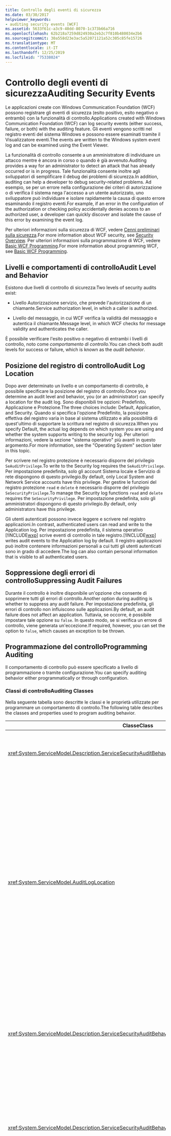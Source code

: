 ```yaml
---
title: Controllo degli eventi di sicurezza
ms.date: 03/30/2017
helpviewer_keywords:
- auditing security events [WCF]
ms.assetid: 5633f61c-a3c9-40dd-8070-1c373b66a716
ms.openlocfilehash: 62b218a7259d824930a2eb2c7f810b480034e2b6
ms.sourcegitcommit: 30a558d23e3ac5a52071121a52c305c85fe15726
ms.translationtype: MT
ms.contentlocale: it-IT
ms.lasthandoff: 12/25/2019
ms.locfileid: "75338024"
---
```

# <a name="auditing-security-events"></a><span data-ttu-id="f6835-102">Controllo degli eventi di sicurezza</span><span class="sxs-lookup"><span data-stu-id="f6835-102">Auditing Security Events</span></span>
<span data-ttu-id="f6835-103">Le applicazioni create con Windows Communication Foundation (WCF) possono registrare gli eventi di sicurezza (esito positivo, esito negativo o entrambi) con la funzionalità di controllo.</span><span class="sxs-lookup"><span data-stu-id="f6835-103">Applications created with Windows Communication Foundation (WCF) can log security events (either success, failure, or both) with the auditing feature.</span></span> <span data-ttu-id="f6835-104">Gli eventi vengono scritti nel registro eventi del sistema Windows e possono essere esaminati tramite il Visualizzatore eventi.</span><span class="sxs-lookup"><span data-stu-id="f6835-104">The events are written to the Windows system event log and can be examined using the Event Viewer.</span></span>  
  
 <span data-ttu-id="f6835-105">La funzionalità di controllo consente a un amministratore di individuare un attacco mentre è ancora in corso o quando è già avvenuto.</span><span class="sxs-lookup"><span data-stu-id="f6835-105">Auditing provides a way for an administrator to detect an attack that has already occurred or is in progress.</span></span> <span data-ttu-id="f6835-106">Tale funzionalità consente inoltre agli sviluppatori di semplificare il debug dei problemi di sicurezza.</span><span class="sxs-lookup"><span data-stu-id="f6835-106">In addition, auditing can help a developer to debug security-related problems.</span></span> <span data-ttu-id="f6835-107">Ad esempio, se per un errore nella configurazione dei criteri di autorizzazione o di verifica il sistema nega l'accesso a un utente autorizzato, uno sviluppatore può individuare e isolare rapidamente la causa di questo errore esaminando il registro eventi.</span><span class="sxs-lookup"><span data-stu-id="f6835-107">For example, if an error in the configuration of the authorization or checking policy accidentally denies access to an authorized user, a developer can quickly discover and isolate the cause of this error by examining the event log.</span></span>  
  
 <span data-ttu-id="f6835-108">Per ulteriori informazioni sulla sicurezza di WCF, vedere [Cenni preliminari sulla sicurezza](../../../../docs/framework/wcf/feature-details/security-overview.md).</span><span class="sxs-lookup"><span data-stu-id="f6835-108">For more information about WCF security, see [Security Overview](../../../../docs/framework/wcf/feature-details/security-overview.md).</span></span> <span data-ttu-id="f6835-109">Per ulteriori informazioni sulla programmazione di WCF, vedere [Basic WCF Programming](../../../../docs/framework/wcf/basic-wcf-programming.md).</span><span class="sxs-lookup"><span data-stu-id="f6835-109">For more information about programming WCF, see [Basic WCF Programming](../../../../docs/framework/wcf/basic-wcf-programming.md).</span></span>  
  
## <a name="audit-level-and-behavior"></a><span data-ttu-id="f6835-110">Livelli e comportamenti di controllo</span><span class="sxs-lookup"><span data-stu-id="f6835-110">Audit Level and Behavior</span></span>  
 <span data-ttu-id="f6835-111">Esistono due livelli di controllo di sicurezza:</span><span class="sxs-lookup"><span data-stu-id="f6835-111">Two levels of security audits exist:</span></span>  
  
- <span data-ttu-id="f6835-112">Livello Autorizzazione servizio, che prevede l'autorizzazione di un chiamante.</span><span class="sxs-lookup"><span data-stu-id="f6835-112">Service authorization level, in which a caller is authorized.</span></span>  
  
- <span data-ttu-id="f6835-113">Livello del messaggio, in cui WCF verifica la validità del messaggio e autentica il chiamante.</span><span class="sxs-lookup"><span data-stu-id="f6835-113">Message level, in which WCF checks for message validity and authenticates the caller.</span></span>  
  
 <span data-ttu-id="f6835-114">È possibile verificare l'esito positivo o negativo di entrambi i livelli di controllo, noto come *comportamento di controllo*.</span><span class="sxs-lookup"><span data-stu-id="f6835-114">You can check both audit levels for success or failure, which is known as the *audit behavior*.</span></span>  
  
## <a name="audit-log-location"></a><span data-ttu-id="f6835-115">Posizione del registro di controllo</span><span class="sxs-lookup"><span data-stu-id="f6835-115">Audit Log Location</span></span>  
 <span data-ttu-id="f6835-116">Dopo aver determinato un livello e un comportamento di controllo, è possibile specificare la posizione del registro di controllo.</span><span class="sxs-lookup"><span data-stu-id="f6835-116">Once you determine an audit level and behavior, you (or an administrator) can specify a location for the audit log.</span></span> <span data-ttu-id="f6835-117">Sono disponibili tre opzioni: Predefinito, Applicazione e Protezione.</span><span class="sxs-lookup"><span data-stu-id="f6835-117">The three choices include: Default, Application, and Security.</span></span> <span data-ttu-id="f6835-118">Quando si specifica l'opzione Predefinito, la posizione effettiva del registro varia in base al sistema utilizzato e alla possibilità di quest'ultimo di supportare la scrittura nel registro di sicurezza.</span><span class="sxs-lookup"><span data-stu-id="f6835-118">When you specify Default, the actual log depends on which system you are using and whether the system supports writing to the security log.</span></span> <span data-ttu-id="f6835-119">Per ulteriori informazioni, vedere la sezione "sistema operativo" più avanti in questo argomento.</span><span class="sxs-lookup"><span data-stu-id="f6835-119">For more information, see the "Operating System" section later in this topic.</span></span>  
  
 <span data-ttu-id="f6835-120">Per scrivere nel registro protezione è necessario disporre del privilegio `SeAuditPrivilege`.</span><span class="sxs-lookup"><span data-stu-id="f6835-120">To write to the Security log requires the `SeAuditPrivilege`.</span></span> <span data-ttu-id="f6835-121">Per impostazione predefinita, solo gli account Sistema locale e Servizio di rete dispongono di questo privilegio.</span><span class="sxs-lookup"><span data-stu-id="f6835-121">By default, only Local System and Network Service accounts have this privilege.</span></span> <span data-ttu-id="f6835-122">Per gestire le funzioni del registro protezione `read` e `delete` è necessario disporre del privilegio `SeSecurityPrivilege`.</span><span class="sxs-lookup"><span data-stu-id="f6835-122">To manage the Security log functions `read` and `delete` requires the `SeSecurityPrivilege`.</span></span> <span data-ttu-id="f6835-123">Per impostazione predefinita, solo gli amministratori dispongono di questo privilegio.</span><span class="sxs-lookup"><span data-stu-id="f6835-123">By default, only administrators have this privilege.</span></span>  
  
 <span data-ttu-id="f6835-124">Gli utenti autenticati possono invece leggere e scrivere nel registro applicazioni.</span><span class="sxs-lookup"><span data-stu-id="f6835-124">In contrast, authenticated users can read and write to the Application log.</span></span> <span data-ttu-id="f6835-125">Per impostazione predefinita, il sistema operativo [!INCLUDE[wxp](../../../../includes/wxp-md.md)] scrive eventi di controllo in tale registro.</span><span class="sxs-lookup"><span data-stu-id="f6835-125">[!INCLUDE[wxp](../../../../includes/wxp-md.md)] writes audit events to the Application log by default.</span></span> <span data-ttu-id="f6835-126">Il registro applicazioni può inoltre contenere informazioni personali a cui tutti gli utenti autenticati sono in grado di accedere.</span><span class="sxs-lookup"><span data-stu-id="f6835-126">The log can also contain personal information that is visible to all authenticated users.</span></span>  
  
## <a name="suppressing-audit-failures"></a><span data-ttu-id="f6835-127">Soppressione degli errori di controllo</span><span class="sxs-lookup"><span data-stu-id="f6835-127">Suppressing Audit Failures</span></span>  
 <span data-ttu-id="f6835-128">Durante il controllo è inoltre disponibile un'opzione che consente di sopprimere tutti gli errori di controllo.</span><span class="sxs-lookup"><span data-stu-id="f6835-128">Another option during auditing is whether to suppress any audit failure.</span></span> <span data-ttu-id="f6835-129">Per impostazione predefinita, gli errori di controllo non influiscono sulle applicazioni.</span><span class="sxs-lookup"><span data-stu-id="f6835-129">By default, an audit failure does not affect an application.</span></span> <span data-ttu-id="f6835-130">Tuttavia, se occorre, è possibile impostare tale opzione su `false`. In questo modo, se si verifica un errore di controllo, viene generata un'eccezione.</span><span class="sxs-lookup"><span data-stu-id="f6835-130">If required, however, you can set the option to `false`, which causes an exception to be thrown.</span></span>  
  
## <a name="programming-auditing"></a><span data-ttu-id="f6835-131">Programmazione del controllo</span><span class="sxs-lookup"><span data-stu-id="f6835-131">Programming Auditing</span></span>  
 <span data-ttu-id="f6835-132">Il comportamento di controllo può essere specificato a livello di programmazione o tramite configurazione.</span><span class="sxs-lookup"><span data-stu-id="f6835-132">You can specify auditing behavior either programmatically or through configuration.</span></span>  
  
### <a name="auditing-classes"></a><span data-ttu-id="f6835-133">Classi di controllo</span><span class="sxs-lookup"><span data-stu-id="f6835-133">Auditing Classes</span></span>  
 <span data-ttu-id="f6835-134">Nella seguente tabella sono descritte le classi e le proprietà utilizzate per programmare un comportamento di controllo.</span><span class="sxs-lookup"><span data-stu-id="f6835-134">The following table describes the classes and properties used to program auditing behavior.</span></span>  
  
|<span data-ttu-id="f6835-135">Classe</span><span class="sxs-lookup"><span data-stu-id="f6835-135">Class</span></span>|<span data-ttu-id="f6835-136">Descrizione</span><span class="sxs-lookup"><span data-stu-id="f6835-136">Description</span></span>|  
|-----------|-----------------|  
|<xref:System.ServiceModel.Description.ServiceSecurityAuditBehavior>|<span data-ttu-id="f6835-137">Consente di impostare le opzioni di controllo come comportamento di servizio.</span><span class="sxs-lookup"><span data-stu-id="f6835-137">Enables setting options for auditing as a service behavior.</span></span>|  
|<xref:System.ServiceModel.AuditLogLocation>|<span data-ttu-id="f6835-138">Enumerazione che consente di specificare la posizione del registro in cui scrivere.</span><span class="sxs-lookup"><span data-stu-id="f6835-138">Enumeration to specify which log to write to.</span></span> <span data-ttu-id="f6835-139">I valori possibili sono Predefinito, Applicazione e Protezione.</span><span class="sxs-lookup"><span data-stu-id="f6835-139">The possible values are Default, Application, and Security.</span></span> <span data-ttu-id="f6835-140">Quando si seleziona Predefinito, il sistema operativo determina la posizione effettiva del registro.</span><span class="sxs-lookup"><span data-stu-id="f6835-140">When you select Default, the operating system determines the actual log location.</span></span> <span data-ttu-id="f6835-141">Per ulteriori informazioni, vedere la sezione "Scelta fra registro eventi Applicazione o Protezione" del presente argomento.</span><span class="sxs-lookup"><span data-stu-id="f6835-141">See the "Application or Security Event Log Choice" section later in this topic.</span></span>|  
|<xref:System.ServiceModel.Description.ServiceSecurityAuditBehavior.MessageAuthenticationAuditLevel%2A>|<span data-ttu-id="f6835-142">Specifica il livello Messaggio utilizzato per i controlli a livello di messaggio.</span><span class="sxs-lookup"><span data-stu-id="f6835-142">Specifies which types of message authentication events are audited at the message level.</span></span> <span data-ttu-id="f6835-143">Sono disponibili le opzioni `None`, `Failure`, `Success`, e `SuccessOrFailure`.</span><span class="sxs-lookup"><span data-stu-id="f6835-143">The choices are `None`, `Failure`, `Success`, and `SuccessOrFailure`.</span></span>|  
|<xref:System.ServiceModel.Description.ServiceSecurityAuditBehavior.ServiceAuthorizationAuditLevel%2A>|<span data-ttu-id="f6835-144">Specifica il livello Autorizzazione servizio utilizzato per i controlli a livello di servizio.</span><span class="sxs-lookup"><span data-stu-id="f6835-144">Specifies which types of service authorization events are audited at the service level.</span></span> <span data-ttu-id="f6835-145">Sono disponibili le opzioni `None`, `Failure`, `Success`, e `SuccessOrFailure`.</span><span class="sxs-lookup"><span data-stu-id="f6835-145">The choices are `None`, `Failure`, `Success`, and `SuccessOrFailure`.</span></span>|  
|<xref:System.ServiceModel.Description.ServiceSecurityAuditBehavior.SuppressAuditFailure%2A>|<span data-ttu-id="f6835-146">Specifica la modalità di elaborazione della richiesta del client quando un controllo ha esito negativo.</span><span class="sxs-lookup"><span data-stu-id="f6835-146">Specifies what happens to the client request when auditing fails.</span></span> <span data-ttu-id="f6835-147">Ciò ad esempio si verifica quando il servizio tenta di scrivere nel registro protezione senza tuttavia disporre del privilegio `SeAuditPrivilege`.</span><span class="sxs-lookup"><span data-stu-id="f6835-147">For example, when the service attempts to write to the security log, but does not have `SeAuditPrivilege`.</span></span> <span data-ttu-id="f6835-148">Il valore predefinito `true` indica che gli errori vengono ignorati e che la richiesta del client viene elaborata normalmente.</span><span class="sxs-lookup"><span data-stu-id="f6835-148">The default value of `true` indicates that failures are ignored, and the client request is processed normally.</span></span>|  
  
 <span data-ttu-id="f6835-149">Per un esempio di configurazione di un'applicazione per la registrazione degli eventi di controllo, vedere [procedura: controllare gli eventi di sicurezza](../../../../docs/framework/wcf/feature-details/how-to-audit-wcf-security-events.md).</span><span class="sxs-lookup"><span data-stu-id="f6835-149">For an example of setting up an application to log audit events, see [How to: Audit Security Events](../../../../docs/framework/wcf/feature-details/how-to-audit-wcf-security-events.md).</span></span>  
  
### <a name="configuration"></a><span data-ttu-id="f6835-150">Configurazione di</span><span class="sxs-lookup"><span data-stu-id="f6835-150">Configuration</span></span>  
 <span data-ttu-id="f6835-151">È anche possibile usare la configurazione per specificare il comportamento di controllo aggiungendo un [\<serviceSecurityAudit >](../../../../docs/framework/configure-apps/file-schema/wcf/servicesecurityaudit.md) nel [\<comportamenti >](../../../../docs/framework/configure-apps/file-schema/wcf/behaviors.md).</span><span class="sxs-lookup"><span data-stu-id="f6835-151">You can also use configuration to specify auditing behavior by adding a [\<serviceSecurityAudit>](../../../../docs/framework/configure-apps/file-schema/wcf/servicesecurityaudit.md) under the [\<behaviors>](../../../../docs/framework/configure-apps/file-schema/wcf/behaviors.md).</span></span> <span data-ttu-id="f6835-152">È necessario aggiungere l'elemento sotto un [comportamento di\<](../../../../docs/framework/configure-apps/file-schema/wcf/behavior-of-endpointbehaviors.md) come illustrato nel codice seguente.</span><span class="sxs-lookup"><span data-stu-id="f6835-152">You must add the element under a [\<behavior>](../../../../docs/framework/configure-apps/file-schema/wcf/behavior-of-endpointbehaviors.md) as shown in the following code.</span></span>  
  
```xml  
<configuration>  
  <system.serviceModel>  
    <behaviors>  
      <behavior>  
        <!-- auditLogLocation="Application" or "Security" -->  
        <serviceSecurityAudit  
                  auditLogLocation="Application"  
                  suppressAuditFailure="true"  
                  serviceAuthorizationAuditLevel="Failure"  
                  messageAuthenticationAuditLevel="SuccessOrFailure" />   
      </behavior>  
    </behaviors>  
  </system.serviceModel>  
</configuration>  
```  
  
 <span data-ttu-id="f6835-153">Se il controllo è attivo e non è stata specificata alcuna posizione `auditLogLocation`, la posizione predefinita del registro è "Protezione" se la piattaforma supporta la scrittura in tale registro. In caso contrario, tale posizione è "Applicazione".</span><span class="sxs-lookup"><span data-stu-id="f6835-153">If auditing is enabled and an `auditLogLocation` is not specified, the default log name is "Security" log for the platform supporting writing to the Security log; otherwise, it is "Application" log.</span></span> <span data-ttu-id="f6835-154">Solo i sistemi operativi Windows Server 2003 e Windows Vista supportano la scrittura nel registro di sicurezza.</span><span class="sxs-lookup"><span data-stu-id="f6835-154">Only the Windows Server 2003 and Windows Vista operating systems support writing to the Security log.</span></span> <span data-ttu-id="f6835-155">Per ulteriori informazioni, vedere la sezione "sistema operativo" più avanti in questo argomento.</span><span class="sxs-lookup"><span data-stu-id="f6835-155">For more information, see the "Operating System" section later in this topic.</span></span>  
  
## <a name="security-considerations"></a><span data-ttu-id="f6835-156">Considerazioni sulla sicurezza</span><span class="sxs-lookup"><span data-stu-id="f6835-156">Security Considerations</span></span>  
 <span data-ttu-id="f6835-157">Un utente malintenzionato a conoscenza del fatto che il controllo è attivo può inviare messaggi non validi che comportano la scrittura di voci di controllo.</span><span class="sxs-lookup"><span data-stu-id="f6835-157">If a malicious user knows that auditing is enabled, that attacker can send invalid messages that cause audit entries to be written.</span></span> <span data-ttu-id="f6835-158">Ciò comporta a sua volta la generazione di errori nel sistema di controllo.</span><span class="sxs-lookup"><span data-stu-id="f6835-158">If the audit log is filled in this manner, the auditing system fails.</span></span> <span data-ttu-id="f6835-159">Per ridurre questo problema, impostare la proprietà <xref:System.ServiceModel.Description.ServiceSecurityAuditBehavior.SuppressAuditFailure%2A> su `true` e usare le proprietà del Visualizzatore eventi per controllare il comportamento di controllo.</span><span class="sxs-lookup"><span data-stu-id="f6835-159">To mitigate this, set the <xref:System.ServiceModel.Description.ServiceSecurityAuditBehavior.SuppressAuditFailure%2A> property to `true` and use the properties of the Event Viewer to control the auditing behavior.</span></span> <span data-ttu-id="f6835-160">Per ulteriori informazioni, vedere l'articolo supporto tecnico Microsoft sulla visualizzazione e la gestione dei registri eventi utilizzando la Visualizzatore eventi in Windows XP disponibile in [come visualizzare e gestire i registri eventi in Visualizzatore eventi di Windows XP](https://go.microsoft.com/fwlink/?LinkId=89150).</span><span class="sxs-lookup"><span data-stu-id="f6835-160">For more information, see the Microsoft Support article on viewing and managing event logs by using the Event Viewer in Windows XP available at [How to view and manage event logs in Event Viewer in Windows XP](https://go.microsoft.com/fwlink/?LinkId=89150).</span></span>  
  
 <span data-ttu-id="f6835-161">Gli eventi di controllo scritti nel registro applicazioni in [!INCLUDE[wxp](../../../../includes/wxp-md.md)] sono visualizzabili da qualsiasi utente autenticato.</span><span class="sxs-lookup"><span data-stu-id="f6835-161">Audit events that are written to the Application Log on [!INCLUDE[wxp](../../../../includes/wxp-md.md)] are visible to any authenticated user.</span></span>  
  
## <a name="choosing-between-application-and-security-event-logs"></a><span data-ttu-id="f6835-162">Scelta fra registro eventi Applicazione o Protezione</span><span class="sxs-lookup"><span data-stu-id="f6835-162">Choosing Between Application and Security Event Logs</span></span>  
 <span data-ttu-id="f6835-163">Nelle tabelle seguenti sono fornite informazioni per scegliere se eseguire la registrazione nel registro eventi Applicazione o nel registro eventi Protezione.</span><span class="sxs-lookup"><span data-stu-id="f6835-163">The following tables provide information to help you choose whether to log into the Application or the Security event log.</span></span>  
  
#### <a name="operating-system"></a><span data-ttu-id="f6835-164">Sistema operativo</span><span class="sxs-lookup"><span data-stu-id="f6835-164">Operating System</span></span>  
  
|<span data-ttu-id="f6835-165">System</span><span class="sxs-lookup"><span data-stu-id="f6835-165">System</span></span>|<span data-ttu-id="f6835-166">Registro applicazioni</span><span class="sxs-lookup"><span data-stu-id="f6835-166">Application log</span></span>|<span data-ttu-id="f6835-167">Registro protezione</span><span class="sxs-lookup"><span data-stu-id="f6835-167">Security log</span></span>|  
|------------|---------------------|------------------|  
|[!INCLUDE[wxpsp2](../../../../includes/wxpsp2-md.md)] <span data-ttu-id="f6835-168">o versione successiva</span><span class="sxs-lookup"><span data-stu-id="f6835-168">or later</span></span>|<span data-ttu-id="f6835-169">Supportato</span><span class="sxs-lookup"><span data-stu-id="f6835-169">Supported</span></span>|<span data-ttu-id="f6835-170">Non supportato</span><span class="sxs-lookup"><span data-stu-id="f6835-170">Not supported</span></span>|  
|<span data-ttu-id="f6835-171">Windows Server 2003 SP1 e Windows Vista</span><span class="sxs-lookup"><span data-stu-id="f6835-171">Windows Server 2003 SP1 and Windows Vista</span></span>|<span data-ttu-id="f6835-172">Supportato</span><span class="sxs-lookup"><span data-stu-id="f6835-172">Supported</span></span>|<span data-ttu-id="f6835-173">Il contesto del thread deve disporre del privilegio `SeAuditPrivilege`</span><span class="sxs-lookup"><span data-stu-id="f6835-173">Thread context must possess `SeAuditPrivilege`</span></span>|  
  
#### <a name="other-factors"></a><span data-ttu-id="f6835-174">Altri fattori</span><span class="sxs-lookup"><span data-stu-id="f6835-174">Other Factors</span></span>  
 <span data-ttu-id="f6835-175">Oltre al sistema operativo, nella tabella seguente sono descritte le altre impostazioni che controllano l'attivazione della registrazione.</span><span class="sxs-lookup"><span data-stu-id="f6835-175">In addition to the operating system, the following table describes other settings that control the enablement of logging.</span></span>  
  
|<span data-ttu-id="f6835-176">Fattore</span><span class="sxs-lookup"><span data-stu-id="f6835-176">Factor</span></span>|<span data-ttu-id="f6835-177">Registro applicazioni</span><span class="sxs-lookup"><span data-stu-id="f6835-177">Application log</span></span>|<span data-ttu-id="f6835-178">Registro protezione</span><span class="sxs-lookup"><span data-stu-id="f6835-178">Security log</span></span>|  
|------------|---------------------|------------------|  
|<span data-ttu-id="f6835-179">Gestione dei criteri di controllo</span><span class="sxs-lookup"><span data-stu-id="f6835-179">Audit policy management</span></span>|<span data-ttu-id="f6835-180">Non applicabile.</span><span class="sxs-lookup"><span data-stu-id="f6835-180">Not applicable.</span></span>|<span data-ttu-id="f6835-181">Insieme alla configurazione, il registro protezione viene controllato anche in base ai criteri LSA (Local Security Authority, autorità di sicurezza locale).</span><span class="sxs-lookup"><span data-stu-id="f6835-181">Along with configuration, the Security log is also controlled by the local security authority (LSA) policy.</span></span> <span data-ttu-id="f6835-182">È inoltre necessario attivare la categoria "Controlla accesso agli oggetti".</span><span class="sxs-lookup"><span data-stu-id="f6835-182">The "Audit object access" category must also be enabled.</span></span>|  
|<span data-ttu-id="f6835-183">Esperienza utente predefinita</span><span class="sxs-lookup"><span data-stu-id="f6835-183">Default user experience</span></span>|<span data-ttu-id="f6835-184">Tutti gli utenti autenticati possono scrivere nel registro applicazioni. Di conseguenza, per i processi delle applicazioni non è necessario eseguire alcun passaggio aggiuntivo di autorizzazione.</span><span class="sxs-lookup"><span data-stu-id="f6835-184">All authenticated users can write to the Application log, so no additional permission step is needed for application processes.</span></span>|<span data-ttu-id="f6835-185">Il processo dell'applicazione (ovvero il relativo contesto) deve disporre del privilegio `SeAuditPrivilege`.</span><span class="sxs-lookup"><span data-stu-id="f6835-185">The application process (context) must have `SeAuditPrivilege`.</span></span>|  
  
## <a name="see-also"></a><span data-ttu-id="f6835-186">Vedere anche</span><span class="sxs-lookup"><span data-stu-id="f6835-186">See also</span></span>

- <xref:System.ServiceModel.Description.ServiceSecurityAuditBehavior>
- <xref:System.ServiceModel.AuditLogLocation>
- [<span data-ttu-id="f6835-187">Panoramica della sicurezza</span><span class="sxs-lookup"><span data-stu-id="f6835-187">Security Overview</span></span>](../../../../docs/framework/wcf/feature-details/security-overview.md)
- [<span data-ttu-id="f6835-188">Programmazione WCF di base</span><span class="sxs-lookup"><span data-stu-id="f6835-188">Basic WCF Programming</span></span>](../../../../docs/framework/wcf/basic-wcf-programming.md)
- [<span data-ttu-id="f6835-189">Procedura: Controllare gli eventi di sicurezza</span><span class="sxs-lookup"><span data-stu-id="f6835-189">How to: Audit Security Events</span></span>](../../../../docs/framework/wcf/feature-details/how-to-audit-wcf-security-events.md)
- [<span data-ttu-id="f6835-190">\<serviceSecurityAudit></span><span class="sxs-lookup"><span data-stu-id="f6835-190">\<serviceSecurityAudit></span></span>](../../../../docs/framework/configure-apps/file-schema/wcf/servicesecurityaudit.md)
- [<span data-ttu-id="f6835-191">comportamenti di \<</span><span class="sxs-lookup"><span data-stu-id="f6835-191">\<behaviors></span></span>](../../../../docs/framework/configure-apps/file-schema/wcf/behaviors.md)
- [<span data-ttu-id="f6835-192">Modello di sicurezza per Windows Server AppFabric</span><span class="sxs-lookup"><span data-stu-id="f6835-192">Security Model for Windows Server App Fabric</span></span>](https://go.microsoft.com/fwlink/?LinkID=201279&clcid=0x409)
